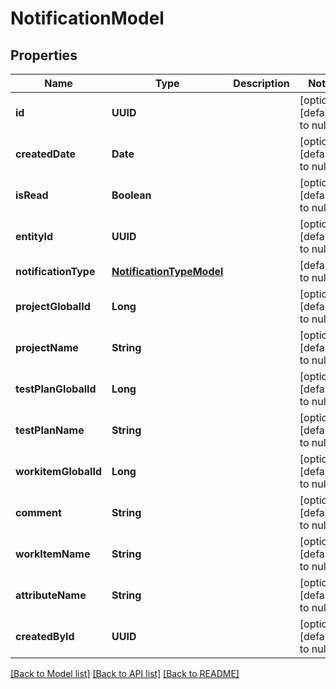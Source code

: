 # NotificationModel
## Properties

| Name | Type | Description | Notes |
|------------ | ------------- | ------------- | -------------|
| **id** | **UUID** |  | [optional] [default to null] |
| **createdDate** | **Date** |  | [optional] [default to null] |
| **isRead** | **Boolean** |  | [optional] [default to null] |
| **entityId** | **UUID** |  | [optional] [default to null] |
| **notificationType** | [**NotificationTypeModel**](NotificationTypeModel.md) |  | [default to null] |
| **projectGlobalId** | **Long** |  | [optional] [default to null] |
| **projectName** | **String** |  | [optional] [default to null] |
| **testPlanGlobalId** | **Long** |  | [optional] [default to null] |
| **testPlanName** | **String** |  | [optional] [default to null] |
| **workitemGlobalId** | **Long** |  | [optional] [default to null] |
| **comment** | **String** |  | [optional] [default to null] |
| **workItemName** | **String** |  | [optional] [default to null] |
| **attributeName** | **String** |  | [optional] [default to null] |
| **createdById** | **UUID** |  | [optional] [default to null] |

[[Back to Model list]](../README.md#documentation-for-models) [[Back to API list]](../README.md#documentation-for-api-endpoints) [[Back to README]](../README.md)

